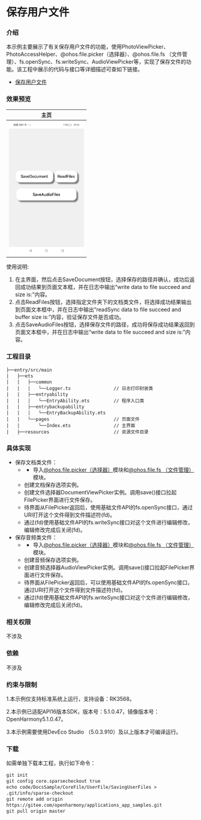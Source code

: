 # 保存用户文件

### 介绍

本示例主要展示了有关保存用户文件的功能，使用PhotoViewPicker、PhotoAccessHelper、@ohos.file.picker（选择器）、@ohos.file.fs （文件管理）、fs.openSync、fs.writeSync、AudioViewPicker等，实现了保存文件的功能。该工程中展示的代码与接口等详细描述可查如下链接。

- [保存用户文件](https://gitcode.com/openharmony/docs/blob/master/zh-cn/application-dev/file-management/save-user-file.md)

### 效果预览

|主页|
|--------------------------------|
|<img src="PageImg\SavingUserFiles.jpeg" alt="首页" style="zoom:50%;" width="400" />|

使用说明:

1. 在主界面，然后点击SaveDocument按钮，选择保存的路径并确认，成功后返回成功结果到页面文本框，并在日志中输出“write data to file succeed and size is:”内容。
2. 点击ReadFiles按钮，选择指定文件夹下的文档类文件，将选择成功结果输出到页面文本框中，并在日志中输出“readSync data to file succeed and buffer size is:”内容，验证保存文件是否成功。
3. 点击SaveAudioFiles按钮，选择保存文件的路径，成功将保存成功结果返回到页面文本框中，并在日志中输出“write data to file succeed and size is:”内容。

### 工程目录

```
├──entry/src/main
|	├──ets
|	|	├──common
|	|	|	└──Logger.ts 		        // 日志打印封装类
|	|	├──entryability
|	|	|	└──EntryAbility.ets 		// 程序入口类
|	|	├──entrybackupability
|	|	|	└──EntryBackupAbility.ets   
|	|	└──pages   						// 页面文件
|	|		└──Index.ets 				// 主界面
|	├──resources						// 资源文件目录
```

### 具体实现

* 保存文档类文件：
    * * 导入[@ohos.file.picker（选择器）](https://gitcode.com/openharmony/docs/blob/master/zh-cn/application-dev/reference/apis-core-file-kit/js-apis-file-picker.md)模块和[@ohos.file.fs （文件管理）](https://gitcode.com/openharmony/docs/blob/master/zh-cn/application-dev/reference/apis-core-file-kit/js-apis-file-fs.md)模块。
    * 创建文档保存选项实例。
    * 创建文件选择器DocumentViewPicker实例。调用save()接口拉起FilePicker界面进行文件保存。
    * 待界面从FilePicker返回后，使用基础文件API的fs.openSync接口，通过URI打开这个文件得到文件描述符(fd)。
    * 通过(fd)使用基础文件API的fs.writeSync接口对这个文件进行编辑修改，编辑修改完成后关闭(fd)。
* 保存音频类文件：
    * * 导入[@ohos.file.picker（选择器）](https://gitcode.com/openharmony/docs/blob/master/zh-cn/application-dev/reference/apis-core-file-kit/js-apis-file-picker.md)模块和[@ohos.file.fs （文件管理）](https://gitcode.com/openharmony/docs/blob/master/zh-cn/application-dev/reference/apis-core-file-kit/js-apis-file-fs.md)模块。
    * 创建音频保存选项实例。
    * 创建音频选择器AudioViewPicker实例。调用save()接口拉起FilePicker界面进行文件保存。
    * 待界面从FilePicker返回后，可以使用基础文件API的fs.openSync接口，通过URI打开这个文件得到文件描述符(fd)。
    * 通过(fd)使用基础文件API的fs.writeSync接口对这个文件进行编辑修改，编辑修改完成后关闭(fd)。

### 相关权限

不涉及

### 依赖

不涉及

### 约束与限制

1.本示例仅支持标准系统上运行，支持设备：RK3568。

2.本示例已适配API16版本SDK，版本号：5.1.0.47，镜像版本号：OpenHarmony5.1.0.47。

3.本示例需要使用DevEco Studio （5.0.3.910）及以上版本才可编译运行。

### 下载

如需单独下载本工程，执行如下命令：

```
git init
git config core.sparsecheckout true
echo code/DocsSample/CoreFile/UserFile/SavingUserFiles > .git/info/sparse-checkout
git remote add origin https://gitee.com/openharmony/applications_app_samples.git
git pull origin master
```